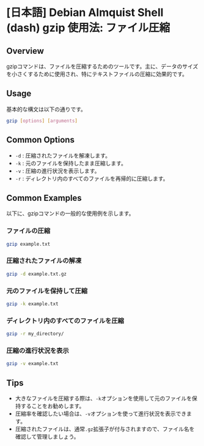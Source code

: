 # [日本語] Debian Almquist Shell (dash) gzip 使用法: ファイル圧縮

## Overview
gzipコマンドは、ファイルを圧縮するためのツールです。主に、データのサイズを小さくするために使用され、特にテキストファイルの圧縮に効果的です。

## Usage
基本的な構文は以下の通りです。

```bash
gzip [options] [arguments]
```

## Common Options
- `-d` : 圧縮されたファイルを解凍します。
- `-k` : 元のファイルを保持したまま圧縮します。
- `-v` : 圧縮の進行状況を表示します。
- `-r` : ディレクトリ内のすべてのファイルを再帰的に圧縮します。

## Common Examples
以下に、gzipコマンドの一般的な使用例を示します。

### ファイルの圧縮
```bash
gzip example.txt
```

### 圧縮されたファイルの解凍
```bash
gzip -d example.txt.gz
```

### 元のファイルを保持して圧縮
```bash
gzip -k example.txt
```

### ディレクトリ内のすべてのファイルを圧縮
```bash
gzip -r my_directory/
```

### 圧縮の進行状況を表示
```bash
gzip -v example.txt
```

## Tips
- 大きなファイルを圧縮する際は、`-k`オプションを使用して元のファイルを保持することをお勧めします。
- 圧縮率を確認したい場合は、`-v`オプションを使って進行状況を表示できます。
- 圧縮されたファイルは、通常`.gz`拡張子が付与されますので、ファイル名を確認して管理しましょう。